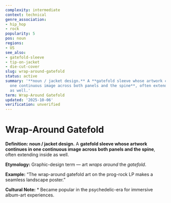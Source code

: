 ```yaml
---
complexity: intermediate
context: technical
genre_association:
- hip_hop
- rock
popularity: 5
pos: noun
regions:
- US
see_also:
- gatefold-sleeve
- tip-on-jacket
- die-cut-cover
slug: wrap-around-gatefold
status: active
summary: '**noun / jacket design.** A **gatefold sleeve whose artwork continues in
  one continuous image across both panels and the spine**, often extending inside
  as well.'
term: Wrap-Around Gatefold
updated: '2025-10-06'
verification: unverified
---
```


# Wrap-Around Gatefold

**Definition:** **noun / jacket design.** A **gatefold sleeve whose artwork continues in one continuous image across both panels and the spine**, often extending inside as well.

**Etymology:** Graphic-design term — art *wraps around* the *gatefold*.

**Example:** “The wrap-around gatefold art on the prog-rock LP makes a seamless landscape poster.”

**Cultural Note:** * Became popular in the psychedelic-era for immersive album-art experiences.

